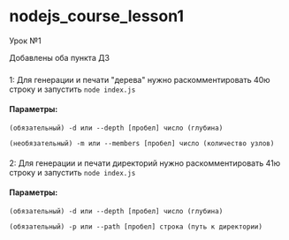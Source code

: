 # nodejs_course_lesson1
Урок №1

Добавлены оба пункта ДЗ
###
1: Для генерации и печати "дерева" нужно раскомментировать 40ю строку и запустить ```node index.js```
####
#### Параметры:
```(обязательный) -d или --depth [пробел] число (глубина)``` 

```(необязательный) -m или --members [пробел] число (количество узлов)```
####
2: Для генерации и печати директорий нужно раскомментировать 41ю строку и запустить ```node index.js```
####
#### Параметры:
```(обязательный) -d или --depth [пробел] число (глубина)```

```(обязательный) -p или --path [пробел] строка (путь к директории)```
